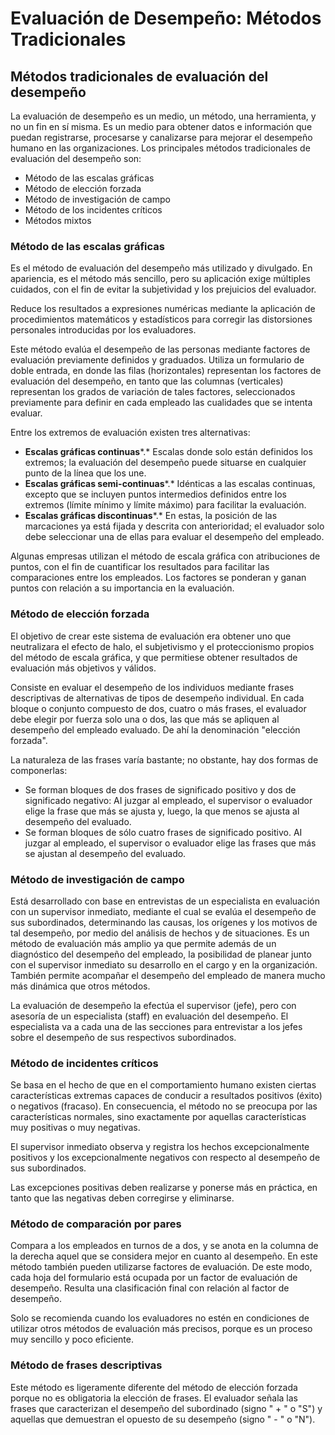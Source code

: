 # Evaluación de Desempeño: Métodos Tradicionales

## Métodos tradicionales de evaluación del desempeño

La evaluación de desempeño es un medio, un método, una herramienta, y no un fin en sí misma. Es un medio para obtener datos e información que puedan registrarse, procesarse y canalizarse para mejorar el desempeño humano en las organizaciones. Los principales métodos tradicionales de evaluación del desempeño son:

* Método de las escalas gráficas
* Método de elección forzada
* Método de investigación de campo
* Método de los incidentes críticos
* Métodos mixtos

### Método de las escalas gráficas

Es el método de evaluación del desempeño más utilizado y divulgado. En apariencia, es el método más sencillo, pero su aplicación exige múltiples cuidados, con el fin de evitar la subjetividad y los prejuicios del evaluador.

Reduce los resultados a expresiones numéricas mediante la aplicación de procedimientos matemáticos y estadísticos para corregir las distorsiones personales introducidas por los evaluadores.

Este método evalúa el desempeño de las personas mediante factores de evaluación previamente definidos y graduados. Utiliza un formulario de doble entrada, en donde las filas (horizontales) representan los factores de evaluación del desempeño, en tanto que las columnas (verticales) representan los grados de variación de tales factores, seleccionados previamente para definir en cada empleado las cualidades que se intenta evaluar.

Entre los extremos de evaluación existen tres alternativas:

* **Escalas gráficas continuas***.* Escalas donde solo están definidos los extremos; la evaluación del desempeño puede situarse en cualquier punto de la línea que los une.
* **Escalas gráficas semi-continuas***.* Idénticas a las escalas continuas, excepto que se incluyen puntos intermedios definidos entre los extremos (límite mínimo y límite máximo) para facilitar la evaluación.
* **Escalas gráficas discontinuas***.* En estas, la posición de las marcaciones ya está fijada y descrita con anterioridad; el evaluador solo debe seleccionar una de ellas para evaluar el desempeño del empleado.

Algunas empresas utilizan el método de escala gráfica con atribuciones de puntos, con el fin de cuantificar los resultados para facilitar las comparaciones entre los empleados. Los factores se ponderan y ganan puntos con relación a su importancia en la evaluación.

### Método de elección forzada

El objetivo de crear este sistema de evaluación era obtener uno que neutralizara el efecto de halo, el subjetivismo y el proteccionismo propios del método de escala gráfica, y que permitiese obtener resultados de evaluación más objetivos y válidos.

Consiste en evaluar el desempeño de los individuos mediante frases descriptivas de alternativas de tipos de desempeño individual. En cada bloque o conjunto compuesto de dos, cuatro o más frases, el evaluador debe elegir por fuerza solo una o dos, las que más se apliquen al desempeño del empleado evaluado. De ahí la denominación "elección forzada".

La naturaleza de las frases varía bastante; no obstante, hay dos formas de componerlas:

* Se forman bloques de dos frases de significado positivo y dos de significado negativo: AI juzgar al empleado, el supervisor o evaluador elige la frase que más se ajusta y, luego, la que menos se ajusta al desempeño del evaluado.
* Se forman bloques de sólo cuatro frases de significado positivo. AI juzgar al empleado, el supervisor o evaluador elige las frases que más se ajustan al desempeño del evaluado.

### Método de investigación de campo

Está desarrollado con base en entrevistas de un especialista en evaluación con un supervisor inmediato, mediante el cual se evalúa el desempeño de sus subordinados, determinando las causas, los orígenes y los motivos de tal desempeño, por medio del análisis de hechos y de situaciones. Es un método de evaluación más amplio ya que permite además de un diagnóstico del desempeño del empleado, la posibilidad de planear junto con el supervisor inmediato su desarrollo en el cargo y en la organización. También permite acompañar el desempeño del empleado de manera mucho más dinámica que otros métodos.

La evaluación de desempeño la efectúa el supervisor (jefe), pero con asesoría de un especialista (staff) en evaluación del desempeño. El especialista va a cada una de las secciones para entrevistar a los jefes sobre el desempeño de sus respectivos subordinados.

### Método de incidentes críticos

Se basa en el hecho de que en el comportamiento humano existen ciertas características extremas capaces de conducir a resultados positivos (éxito) o negativos (fracaso). En consecuencia, el método no se preocupa por las características normales, sino exactamente por aquellas características muy positivas o muy negativas.

El supervisor inmediato observa y registra los hechos excepcionalmente positivos y los excepcionalmente negativos con respecto al desempeño de sus subordinados.

Las excepciones positivas deben realizarse y ponerse más en práctica, en tanto que las negativas deben corregirse y eliminarse.

### Método de comparación por pares

Compara a los empleados en turnos de a dos, y se anota en la columna de la derecha aquel que se considera mejor en cuanto al desempeño. En este método también pueden utilizarse factores de evaluación. De este modo, cada hoja del formulario está ocupada por un factor de evaluación de desempeño. Resulta una clasificación final con relación al factor de desempeño.

Solo se recomienda cuando los evaluadores no estén en condiciones de utilizar otros métodos de evaluación más precisos, porque es un proceso muy sencillo y poco eficiente.

### Método de frases descriptivas

Este método es ligeramente diferente del método de elección forzada porque no es obligatoria la elección de frases. El evaluador señala las frases que caracterizan el desempeño del subordinado (signo " \+ " o "S") y aquellas que demuestran el opuesto de su desempeño (signo " \- " o "N"). 